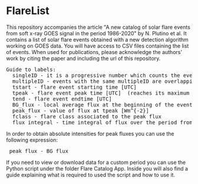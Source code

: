 # FlareList
This repository accompanies the article "A new catalog of solar flare events from soft x-ray GOES signal in the period 1986-2020" by N. Plutino et al.
It contains a list of solar flare events obtained with a new detection algorithm working on GOES data. You will have access to CSV files containing the list of events.
When used for publications, please acknowledge the authors' work by citing the paper and including the url of this repository.

<pre>
Guide to labels:
  singleID - it is a progressive number which counts the events 
  multipleID - events with the same multipleID are overlapping in time, therefore can be studied as part of the same event
  tstart - flare event starting time [UTC]
  tpeak - flare event peak time [UTC]  (reaches its maximum value) 
  tend - flare event endtime [UTC]
  BG_flux - local average flux at the beginning of the event [Wm^{-2}]
  peak_flux - value of flux at tpeak [Wm^{-2}]
  fclass - flare class associated to the peak flux 
  flux_integral - time integral of flux over the period from tstart to tend [Wm^{-2} s]
</pre>

In order to obtain absolute intensities for peak fluxes you can use the following expression: <pre> peak_flux - BG_flux </pre>
If you need to view or download data for a custom period you can use the Python script under the folder Flare Catalog App. Inside you will also find a guide explaining what is required to used the script and how to use it.
